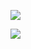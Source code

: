 

![](https://youpaiyun.zongqilive.cn/image/20200511190330.png)

![](https://youpaiyun.zongqilive.cn/image/20200511190337.png)

